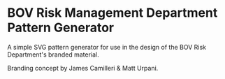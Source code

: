 # BOV Risk Management Department Pattern Generator

A simple SVG pattern generator for use in the design of the BOV Risk Department's branded material.

Branding concept by James Camilleri & Matt Urpani.
